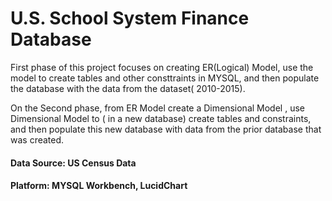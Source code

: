 # U.S. School System Finance Database
First phase of this project focuses on creating ER(Logical) Model, use the model to create tables and other consttraints in MYSQL, and then populate the database with the data from the dataset( 2010-2015). 

On the Second phase, from ER Model create a Dimensional Model , use Dimensional Model to ( in a new database) create tables and constraints, and then populate this new database with data from the prior database that was created.


#### Data Source: US Census Data
#### Platform: MYSQL Workbench, LucidChart

